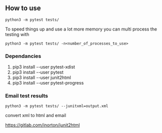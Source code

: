 ## How to use

```
python3 -m pytest tests/
```

To speed things up and use a lot more memory you can multi process the testing with
```
python3 -m pytest tests/ -n<number_of_processes_to_use>
```

### Dependancies

1. pip3 install --user pytest-xdist
1. pip3 install --user pytest
1. pip3 install --user junit2html
1. pip3 install --user pytest-progress

### Email test results

```
python3 -m pytest tests/ --junitxml=output.xml
```

convert xml to html and email

https://gitlab.com/inorton/junit2html